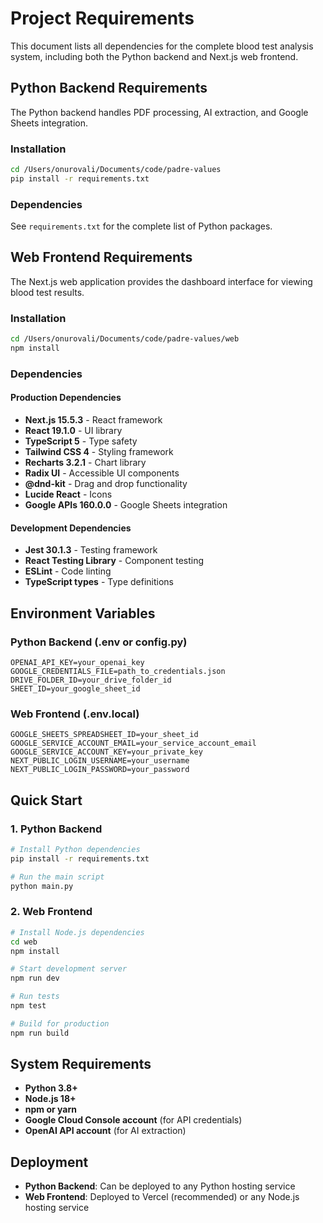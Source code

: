 # Project Requirements

This document lists all dependencies for the complete blood test analysis system, including both the Python backend and Next.js web frontend.

## Python Backend Requirements

The Python backend handles PDF processing, AI extraction, and Google Sheets integration.

### Installation
```bash
cd /Users/onurovali/Documents/code/padre-values
pip install -r requirements.txt
```

### Dependencies
See `requirements.txt` for the complete list of Python packages.

## Web Frontend Requirements

The Next.js web application provides the dashboard interface for viewing blood test results.

### Installation
```bash
cd /Users/onurovali/Documents/code/padre-values/web
npm install
```

### Dependencies

#### Production Dependencies
- **Next.js 15.5.3** - React framework
- **React 19.1.0** - UI library
- **TypeScript 5** - Type safety
- **Tailwind CSS 4** - Styling framework
- **Recharts 3.2.1** - Chart library
- **Radix UI** - Accessible UI components
- **@dnd-kit** - Drag and drop functionality
- **Lucide React** - Icons
- **Google APIs 160.0.0** - Google Sheets integration

#### Development Dependencies
- **Jest 30.1.3** - Testing framework
- **React Testing Library** - Component testing
- **ESLint** - Code linting
- **TypeScript types** - Type definitions

## Environment Variables

### Python Backend (.env or config.py)
```
OPENAI_API_KEY=your_openai_key
GOOGLE_CREDENTIALS_FILE=path_to_credentials.json
DRIVE_FOLDER_ID=your_drive_folder_id
SHEET_ID=your_google_sheet_id
```

### Web Frontend (.env.local)
```
GOOGLE_SHEETS_SPREADSHEET_ID=your_sheet_id
GOOGLE_SERVICE_ACCOUNT_EMAIL=your_service_account_email
GOOGLE_SERVICE_ACCOUNT_KEY=your_private_key
NEXT_PUBLIC_LOGIN_USERNAME=your_username
NEXT_PUBLIC_LOGIN_PASSWORD=your_password
```

## Quick Start

### 1. Python Backend
```bash
# Install Python dependencies
pip install -r requirements.txt

# Run the main script
python main.py
```

### 2. Web Frontend
```bash
# Install Node.js dependencies
cd web
npm install

# Start development server
npm run dev

# Run tests
npm test

# Build for production
npm run build
```

## System Requirements

- **Python 3.8+**
- **Node.js 18+**
- **npm or yarn**
- **Google Cloud Console account** (for API credentials)
- **OpenAI API account** (for AI extraction)

## Deployment

- **Python Backend**: Can be deployed to any Python hosting service
- **Web Frontend**: Deployed to Vercel (recommended) or any Node.js hosting service
